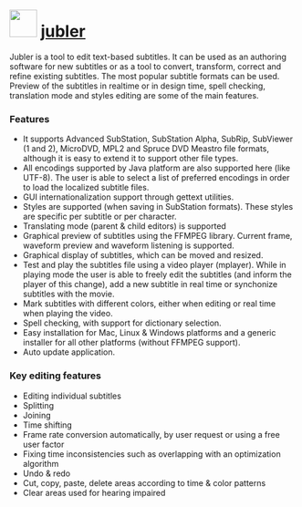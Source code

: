 # <img src="https://cdn.jsdelivr.net/gh/chocolatey-community/chocolatey-packages@a8fa14d8c3ca49fd8bd8f856d9091b1a9103ada1/icons/jubler.png" width="48" height="48"/> [jubler](https://chocolatey.org/packages/jubler)


Jubler is a tool to edit text-based subtitles. It can be used as an authoring software for new subtitles or as a tool to convert, transform, correct and refine existing subtitles. The most popular subtitle formats can be used. Preview of the subtitles in realtime or in design time, spell checking, translation mode and styles editing are some of the main features.

### Features
* It supports Advanced SubStation, SubStation Alpha, SubRip, SubViewer (1 and 2), MicroDVD, MPL2 and Spruce DVD Meastro file formats, although it is easy to extend it to support other file types.
* All encodings supported by Java platform are also supported here (like UTF-8). The user is able to select a list of preferred encodings in order to load the localized subtitle files.
* GUI internationalization support through gettext utilities.
* Styles are supported (when saving in SubStation formats). These styles are specific per subtitle or per character.
* Translating mode (parent & child editors) is supported
* Graphical preview of subtitles using the FFMPEG library. Current frame, waveform preview and waveform listening is supported.
* Graphical display of subtitles, which can be moved and resized.
* Test and play the subtitles file using a video player (mplayer). While in playing mode the user is able to freely edit the subtitles (and inform the player of this change), add a new subtitle in real time or synchonize subtitles with the movie.
* Mark subtitles with different colors, either when editing or real time when playing the video.
* Spell checking, with support for dictionary selection.
* Easy installation for Mac, Linux & Windows platforms and a generic installer for all other platforms (without FFMPEG support).
* Auto update application.

### Key editing features
* Editing individual subtitles
* Splitting
* Joining
* Time shifting
* Frame rate conversion automatically, by user request or using a free user factor
* Fixing time inconsistencies such as overlapping with an optimization algorithm
* Undo & redo
* Cut, copy, paste, delete areas according to time & color patterns
* Clear areas used for hearing impaired

